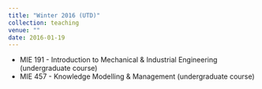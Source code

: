 ```yaml
---
title: "Winter 2016 (UTD)"
collection: teaching
venue: ""
date: 2016-01-19
---
```


* MIE 191 - Introduction to Mechanical & Industrial Engineering (undergraduate course)
* MIE 457 - Knowledge Modelling & Management (undergraduate course)
